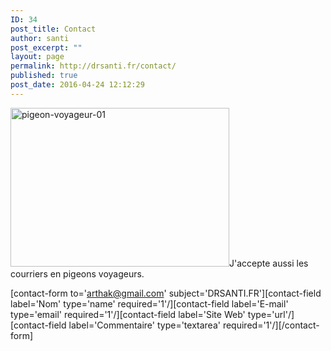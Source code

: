 ```yaml
---
ID: 34
post_title: Contact
author: santi
post_excerpt: ""
layout: page
permalink: http://drsanti.fr/contact/
published: true
post_date: 2016-04-24 12:12:29
---
```

<img class="size-large wp-image-57 alignright" src="http://drsanti.fr/wp-content/uploads/2016/04/pigeon-voyageur-01.png" alt="pigeon-voyageur-01" width="350" height="254" />J'accepte aussi les courriers en pigeons voyageurs.

[contact-form to='arthak@gmail.com' subject='DRSANTI.FR'][contact-field label='Nom' type='name' required='1'/][contact-field label='E-mail' type='email' required='1'/][contact-field label='Site Web' type='url'/][contact-field label='Commentaire' type='textarea' required='1'/][/contact-form]